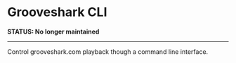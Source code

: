 # Grooveshark CLI

**STATUS: No longer maintained**

---

Control grooveshark.com playback though a command line interface.
